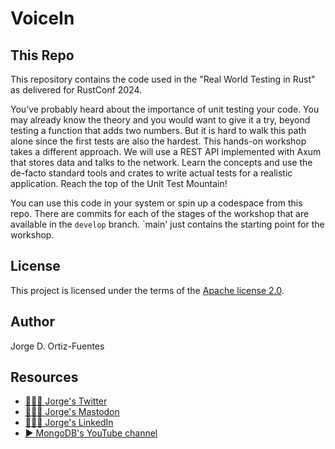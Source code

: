 # VoiceIn

## This Repo

This repository contains the code used in the "Real World Testing in Rust" as delivered for RustConf 2024.

You’ve probably heard about the importance of unit testing your code. You may already know the theory and you would want
to give it a try, beyond testing a function that adds two numbers. But it is hard to walk this path alone since the
first tests are also the hardest. This hands-on workshop takes a different approach. We will use a REST API implemented
with Axum that stores data and talks to the network. Learn the concepts and use the de-facto standard tools and crates
to write actual tests for a realistic application. Reach the top of the Unit Test Mountain!

You can use this code in your system or spin up a codespace from this repo. There are commits for each of the stages of
the workshop that are available in the `develop` branch. `main' just contains the starting point for the workshop.

## License

This project is licensed under the terms of the [Apache license 2.0](./LICENSE.txt).

## Author

Jorge D. Ortiz-Fuentes

## Resources

- [🙋🏻‍♂️ Jorge's Twitter](https://twitter.com/jdortiz)
- [🙋🏻‍♂️ Jorge's Mastodon](https://fosstodon.org/@jdortiz)
- [🧑🏻‍💻 Jorge's LinkedIn](https://www.linkedin.com/in/jorgeortiz/)
- [▶️ MongoDB's YouTube channel](https://www.youtube.com/c/MongoDBofficial)
